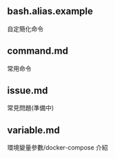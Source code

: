 
## bash.alias.example
自定簡化命令	
	
## command.md 
常用命令

## issue.md
常見問題(準備中)

## variable.md
環境變量參數/docker-compose 介紹



